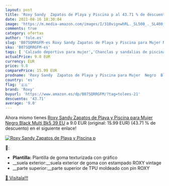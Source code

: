 ```yaml
---
layout: post
title: 'Roxy Sandy  Zapatos de Playa y Piscina p al 43.71 % de descuento'
date: 2021-08-16 18:30:04
image: 'https://m.media-amazon.com/images/I/310vignwhRL._SL500_._SL400_.jpg'
comments: true
category: ofertas
author: 'tole.es'
slug: 'B07SQRRGFM-es Roxy Sandy Zapatos de Playa y Piscina para Mujer Negro...'
sku: 'B07SQRRGFM-es'
tags: [ 'Calzado deportivo para mujer','Chanclas y sandalias de piscina para mujer','Zapatillas y calzado deportivo para mujer','Zapatos','Zapatos para mujer','Zapatos y complementos','roxy','zapatos', ]
actualPrice: 9.0 EUR
currency: EUR
price: 9.0
comparePrice: 15.99 EUR
prodname: 'Roxy Sandy  Zapatos de Playa y Piscina para Mujer  Negro  Black Multi Bk5   39 EU'
country: 'es'
flag: '🇪🇸'
brand: 'Roxy'
buyurl: 'https://www.amazon.es/dp/B07SQRRGFM/?tag=tolees-21'
descuento: '43.71'
average: '9.0'
---
```


Ahora mismo tienes [Roxy Sandy  Zapatos de Playa y Piscina para Mujer  Negro  Black Multi Bk5   39 EU](https://www.amazon.es/dp/B07SQRRGFM/?tag=tolees-21) a 9.0 EUR (original: 15.99 EUR) (43.71 %  de descuento) en el siguiente enlace!

[![Roxy Sandy  Zapatos de Playa y Piscina p](https://m.media-amazon.com/images/I/310vignwhRL._SL500_._SL400_.jpg)](https://www.amazon.es/dp/B07SQRRGFM/?tag=tolees-21)

🔎:

- __Plantilla:__ Plantilla de goma texturizada con gráfico
- __suela exterior:__suela exterior de goma con estampado ROXY vintage
- __parte superior:__parte superior de TPU moldeado con pin ROXY

[🛒 Visítala!!!](https://www.amazon.es/dp/B07SQRRGFM/?tag=tolees-21)
